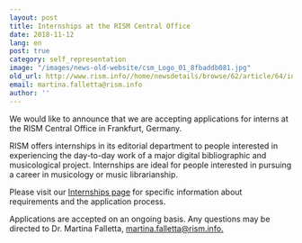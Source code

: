 ```yaml
---
layout: post
title: Internships at the RISM Central Office
date: 2018-11-12
lang: en
post: true
category: self_representation
image: "/images/news-old-website/csm_Logo_01_8fbaddb081.jpg"
old_url: http://www.rism.info//home/newsdetails/browse/62/article/64/internships-at-the-rism-central-office.html
email: martina.falletta@rism.info
author: ''
---
```



We would like to announce that we are accepting applications for interns at the RISM Central Office in Frankfurt, Germany.

RISM offers internships in its editorial department to people interested in experiencing the day-to-day work of a major digital bibliographic and musicological project. Internships are ideal for people interested in pursuing a career in musicology or music librarianship.

Please visit our [Internships page](/organization/internships.html) for specific information about requirements and the application process.

Applications are accepted on an ongoing basis. Any questions may be directed to Dr. Martina Falletta, [martina.falletta@rism.info.](mailto:martina.falletta@rism.info)

